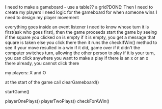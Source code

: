 I need to make a gameboard - use a table?? a grid?DONE:
Then I need to create my players
I need logic for the gameboard for when someone wins
I need to design my player movement

everything goes inside an event listener
i need to know whose turn it is first(ask who goes first), then the game proceeds
start the game by seeing if the square you clicked on is empty
if it is empty, you get a message that square is taken
else you click there
then it runs the checkIfWin() method to see if your move resulted in a win
if it did, game over
if it didn't the computer switches turn, allowing the other person to play
if it is your turn, you can click anywhere you want to make a play
if there is an x or an o there already, you cannot click there

my players: X and O

at the start of the game call clearGameboard()

startGame()

playerOnePlays()
playerTwoPlays()
checkForAWin()